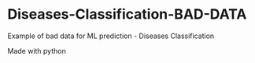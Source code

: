 # Diseases-Classification-BAD-DATA
Example of bad data for ML prediction - Diseases Classification

Made with python
